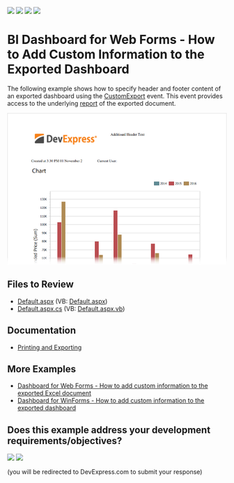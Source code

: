 <!-- default badges list -->
![](https://img.shields.io/endpoint?url=https://codecentral.devexpress.com/api/v1/VersionRange/128580420/21.2.3%2B)
[![](https://img.shields.io/badge/Open_in_DevExpress_Support_Center-FF7200?style=flat-square&logo=DevExpress&logoColor=white)](https://supportcenter.devexpress.com/ticket/details/T466585)
[![](https://img.shields.io/badge/📖_How_to_use_DevExpress_Examples-e9f6fc?style=flat-square)](https://docs.devexpress.com/GeneralInformation/403183)
[![](https://img.shields.io/badge/💬_Leave_Feedback-feecdd?style=flat-square)](#does-this-example-address-your-development-requirementsobjectives)
<!-- default badges end -->
# BI Dashboard for Web Forms - How to Add Custom Information to the Exported Dashboard

The following example shows how to specify header and footer content of an exported dashboard using the [CustomExport](https://documentation.devexpress.com/Dashboard/DevExpressDashboardWebASPxDashboard_CustomExporttopic.aspx) event. This event provides access to the underlying [report](https://documentation.devexpress.com/#XtraReports/clsDevExpressXtraReportsUIXtraReporttopic) of the exported document.

![](/images/screenshot.png)

## Files to Review

* [Default.aspx](./CS/WebDashboard_CustomExport/Default.aspx) (VB: [Default.aspx](./VB/WebDashboard_CustomExport/Default.aspx))
* [Default.aspx.cs](./CS/WebDashboard_CustomExport/Default.aspx.cs) (VB: [Default.aspx.vb](./VB/WebDashboard_CustomExport/Default.aspx.vb))

## Documentation

- [Printing and Exporting](https://docs.devexpress.com/Dashboard/15181/common-features/printing-and-exporting)

## More Examples

- [Dashboard for Web Forms - How to add custom information to the exported Excel document](https://github.com/DevExpress-Examples/web-dashboard-how-to-add-custom-information-to-the-exported-excel-document-t504794)
- [Dashboard for WinForms - How to add custom information to the exported dashboard](https://github.com/DevExpress-Examples/winforms-dashboard-how-to-add-custom-information-to-the-exported-dashboard-t466558)
<!-- feedback -->
## Does this example address your development requirements/objectives?

[<img src="https://www.devexpress.com/support/examples/i/yes-button.svg"/>](https://www.devexpress.com/support/examples/survey.xml?utm_source=github&utm_campaign=web-forms-dashboard-add-custom-information-to-exported-dashboard&~~~was_helpful=yes) [<img src="https://www.devexpress.com/support/examples/i/no-button.svg"/>](https://www.devexpress.com/support/examples/survey.xml?utm_source=github&utm_campaign=web-forms-dashboard-add-custom-information-to-exported-dashboard&~~~was_helpful=no)

(you will be redirected to DevExpress.com to submit your response)
<!-- feedback end -->
